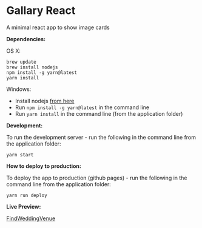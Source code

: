 Gallary React
===============================

A minimal react app to show image cards

__Dependencies:__

OS X:

```
brew update
brew install nodejs
npm install -g yarn@latest
yarn install
```

Windows:

- Install nodejs [from here](https://nodejs.org/dist/v8.4.0/node-v8.4.0.pkg)
- Run `npm install -g yarn@latest` in the command line
- Run `yarn install` in the command line (from the application folder)

__Development:__

To run the development server - run the following in the command line from the application folder:

```
yarn start
```

__How to deploy to production:__

To deploy the app to production (github pages) - run the following in the command line from the application folder:

```
yarn run deploy
```

__Live Preview:__

[FindWeddingVenue](http://eiriklv.github.io/wedding-venues-poc)
